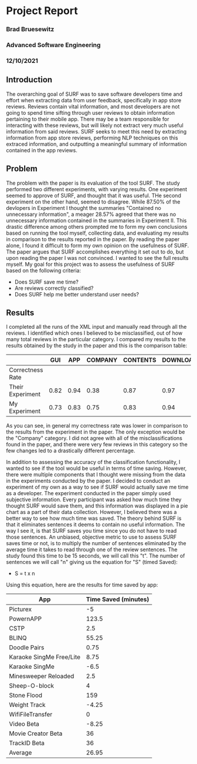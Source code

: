 # Project Report

### Brad Bruesewitz
### Advanced Software Engineering
### 12/10/2021

## Introduction 
The overarching goal of SURF was to save software developers time and effort when extracting data from user feedback, specifically in app store reviews. Reviews contain vital information, and most developers are not going to spend time sifting through user reviews to obtain information pertaining to their mobile app. There may be a team responsible for interacting with these reviews, but will likely not extract very much useful information from said reviews. SURF seeks to meet this need by extracting information from app store reviews, performing NLP techniques on this extraced information, and outputting a meaningful summary of information contained in the app reviews.

## Problem
The problem with the paper is its evaluation of the tool SURF. The study performed two different experiments, with varying results. One experiment seemed to approve of SURF, and thought that it was useful. THe second experiment on the other hand, seemed to disagree. While 87.50% of the devlopers in Experiment I thought the summaries "Contained no unnecessary information", a meager 28.57% agreed that there was no unnecessary information contained in the summaries in Experiment II. This drastic difference among others prompted me to form my own conclusions based on running the tool myself, collecting data, and evaluating my results in comparison to the results reported in the paper. By reading the paper alone, I found it difficult to form my own opinion on the usefulness of SURF. The paper argues that SURF accomplishes everything it set out to do, but upon reading the paper I was not convinced. I wanted to see the full results myself. My goal for this project was to assess the usefulness of SURF based on the following criteria:
  - Does SURF save me time?
  - Are reviews correctly classified?
  - Does SURF help me better understand user needs?

## Results
I completed all the runs of the XML input and manually read through all the reviews. I identified which ones I believed to be misclassified, out of how many total reviews in the particular category. I compared my results to the results obtained by the study in the paper and this is the comparison table:

|                  | GUI  | APP  | COMPANY | CONTENTS | DOWNLOAD | FEATURE/FUNC. | IMPROVEMENT | MODEL | PRICING | RESOURCES | SECURITY | UPDATE/VERSION | TOTAL |
| ---------------- | ---- | ---- | ------- | -------- | -------- | ------------- | ----------- | ----- | ------- | --------- | -------- | -------------- | ----- |
| Correctness Rate |      |      |         |          |          |               |             |       |         |           |          |                |       |
| Their Experiment | 0.82 | 0.94 | 0.38    | 0.87     | 0.97     | 0.94          | 0.93        | 0.86  | 1.00    | 0.83      | 0.94     | 0.86           | 0.91  |
| My Experiment    | 0.73 | 0.83 | 0.75    | 0.83     | 0.94     | 0.79          | 0.86        | 0.78  | 0.80    | 0.67      | 0.63     | 0.87           | 0.80  |


As you can see, in general my correctness rate was lower in comparison to the results from the experiment in the paper. The only exception would be the "Company" category. I did not agree with all of the misclassifications found in the paper, and there were very few reviews in this category so the few changes led to a drastically different percentage.

In addition to assessing the accuracy of the classification functionality, I wanted to see if the tool would be useful in terms of time saving. However, there were multiple components that I thought were missing from the data in the experiments conducted by the paper. I decided to conduct an experiment of my own as a way to see if SURF would actually save me time as a developer. The experiment conducted in the paper simply used subjective information. Every participant was asked how much time they thought SURF would save them, and this information was displayed in a pie chart as a part of their data collection. However, I believed there was a better way to see how much time was saved. The theory behind SURF is that it eliminates sentences it deems to contain no useful information. The way I see it, is that SURF saves you time since you do not have to read those sentences. An unbiased, objective metric to use to assess SURF saves time or not, is to multiply the number of sentences eliminated by the average time it takes to read through one of the review sentences. The study found this time to be 15 seconds, we will call this "t". The number of sentences we will call "n" giving us the equation for "S" (timed Saved):

- S = t x n

Using this equation, here are the results for time saved by app:

| App                      | Time Saved (minutes) |
| ------------------------ | -------------------- |
| Picturex                 | \-5                  |
| PowernAPP                | 123.5                |
| CSTP                     | 2.5                  |
| BLINQ                    | 55.25                |
| Doodle Pairs             | 0.75                 |
| Karaoke SingMe Free/Lite | 8.75                 |
| Karaoke SingMe           | \-6.5                |
| Minesweeper Reloaded     | 2.5                  |
| Sheep-O-block            | 4                    |
| Stone Flood              | 159                  |
| Weight Track             | \-4.25               |
| WifiFileTransfer         | 0                    |
| Video Beta               | \-8.25               |
| Movie Creator Beta       | 36                   |
| TrackID Beta             | 36                   |
| Average                  | 26.95                |

